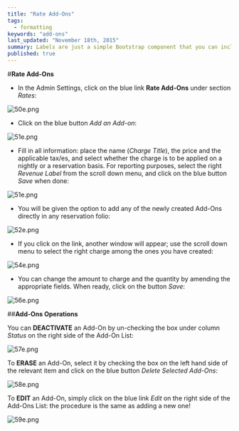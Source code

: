 ```yaml
---
title: "Rate Add-Ons"
tags: 
  - formatting
keywords: "add-ons"
last_updated: "November 18th, 2015"
summary: Labels are just a simple Bootstrap component that you can include in your pages as needed. They represent one of many Bootstrap options you can include in your theme.
published: true
---
```




 

#**Rate Add-Ons**  


 - In the Admin Settings, click on the blue link **Rate Add-Ons** under section _Rates_:  

![50e.png]({{site.baseurl}}/images/50e.png)



 - Click on the blue button _Add an Add-on_:  
 
![51e.png]({{site.baseurl}}/images/51e.png)

 
 - Fill in all information: place the name (_Charge Title_), the price and the applicable tax/es, and select whether the charge is to be applied on a nightly or a reservation basis. For reporting purposes, select the right _Revenue Label_ from the scroll down menu, and click on the blue button _Save_ when done:  
 
![51e.png]({{site.baseurl}}/images/51e.png)




 - You will be given the option to add any of the newly created Add-Ons directly in any reservation folio:  
 
![52e.png]({{site.baseurl}}/images/52e.png)


 
 - If you click on the link, another window will appear; use the scroll down menu to select the right charge among the ones you have created: 

![54e.png]({{site.baseurl}}/images/54e.png)




- You can change the amount to charge and the quantity by amending the appropriate fields. When ready, click on the button _Save_: 

![56e.png]({{site.baseurl}}/images/56e.png)




##**Add-Ons Operations**  

You can **DEACTIVATE** an Add-On by un-checking the box under column _Status_ on the right side of the Add-On List:  

![57e.png]({{site.baseurl}}/images/57e.png)



To **ERASE** an Add-On, select it by checking the box on the left hand side of the relevant item and click on the blue button _Delete Selected Add-Ons_:  

![58e.png]({{site.baseurl}}/images/58e.png)



To **EDIT** an Add-On, simply click on the blue link _Edit_ on the right side of the Add-Ons List: the procedure is the same as adding a new one!  

![59e.png]({{site.baseurl}}/images/59e.png)
